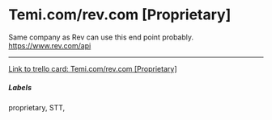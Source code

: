 # Temi.com/rev.com [Proprietary]

Same company as Rev can use this end point probably.
https://www.rev.com/api

---

[Link to trello card: Temi.com/rev.com [Proprietary]](https://trello.com/c/J9miT77G)

##### Labels

proprietary, STT, 